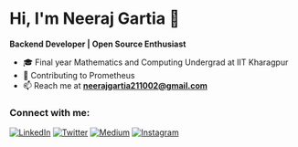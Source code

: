 # Hi, I'm Neeraj Gartia 👋

**Backend Developer | Open Source Enthusiast**

- 🎓 Final year Mathematics and Computing Undergrad at IIT Kharagpur
- 🔭 Contributing to Prometheus
- 📫 Reach me at **neerajgartia211002@gmail.com**

### Connect with me:
[![LinkedIn](https://img.shields.io/badge/LinkedIn-0A66C2?style=for-the-badge&logo=linkedin&logoColor=white)](https://linkedin.com/in/neerajgartia21)
[![Twitter](https://img.shields.io/badge/Twitter-1DA1F2?style=for-the-badge&logo=twitter&logoColor=white)](https://twitter.com/devng21)
[![Medium](https://img.shields.io/badge/Medium-12100E?style=for-the-badge&logo=medium&logoColor=white)](https://medium.com/@neerajgartia211002)
[![Instagram](https://img.shields.io/badge/Instagram-E4405F?style=for-the-badge&logo=instagram&logoColor=white)](https://instagram.com/nee_raj_21)
